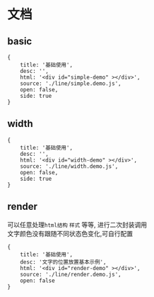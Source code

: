 # 文档

## basic

````code
{
    title: '基础使用',
    desc: '',
    html: '<div id="simple-demo" ></div>',
    source: './line/simple.demo.js',
    open: false,
    side: true
}
````

## width

````code
{
    title: '基础使用',
    desc: '',
    html: '<div id="width-demo" ></div>',
    source: './line/width.demo.js',
    open: false,
    side: true
}
````


## render

可以任意处理`html结构` `样式` 等等, 进行二次封装调用        
文字颜色没有跟随不同状态色变化,可自行配置

````code
{
    title: '基础使用',
    desc: '文字的位置放置基本示例',
    html: '<div id="render-demo" ></div>',
    source: './line/render.demo.js',
    open: false
}
````


